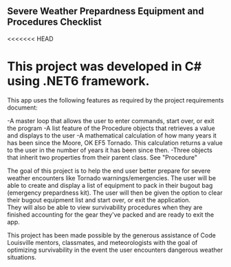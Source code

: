 ## Severe Weather Prepardness Equipment and Procedures Checklist
<<<<<<< HEAD
# This project was developed in C# using .NET6 framework.
This app uses the following features as required by the project requirements document:

-A master loop that allows the user to enter commands, start over, or exit the program
-A list feature of the Procedure objects that retrieves a value and displays to the user
-A mathematical calculation of how many years it has been since the Moore, OK EF5 Tornado.
This calculation returns a value to the user in the number of years it has been since then.
-Three objects that inherit two properties from their parent class. See "Procedure"

The goal of this project is to help the end user better prepare for severe weather encounters like Tornado warnings/emergencies.
The user will be able to create and display a list of equipment to pack in their bugout bag (emergency prepardness kit).
The user will then be given the option to clear their bugout equipment list and start over, or exit the application.  
They will also be able to view survivability procedures when they are finished accounting for the gear they've packed and are ready to exit the app.

This project has been made possible by the generous assistance of Code Louisville 
mentors, classmates, and meteorologists with the goal of optimizing survivability 
in the event the user encounters dangerous weather situations. 
